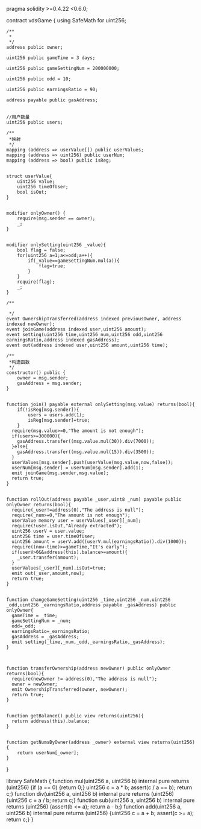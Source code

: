 pragma solidity >=0.4.22 <0.6.0;

contract vdsGame {
    using SafeMath for uint256;
    
    /**
     * 
     */
    address public owner;
 
    uint256 public gameTime = 3 days;
	 
    uint256 public gameSettingNum = 200000000;
 
	uint256 public odd = 10;
 
	uint256 public earningsRatio = 90;
 
	address payable public gasAddress;


    //用户数量
	uint256 public users;
	
	/**
	 *映射 
	 */
	mapping (address => userValue[]) public userValues;
	mapping (address => uint256) public userNum;
	mapping (address => bool) public isReg;
	

	struct userValue{
	    uint256 value;
	    uint256 timeOfUser;
	    bool isOut;
	}
	
 
	modifier onlyOwner() {
        require(msg.sender == owner);
        _;
    }
    
 
    modifier onlySetting(uint256 _value){
        bool flag = false;
        for(uint256 a=1;a<=odd;a++){
            if(_value==gameSettingNum.mul(a)){
                flag=true;
            }
        }
        require(flag);
        _;
    }

    /**
   
     */
    event OwnershipTransferred(address indexed previousOwner, address indexed newOwner);
    event joinGame(address indexed user,uint256 amount);
    event setting(uint256 time,uint256 num,uint256 odd,uint256 earningsRatio,address indexed gasAddress);
    event out(address indexed user,uint256 amount,uint256 time);
    
    /**
     *构造函数
     */
    constructor() public {
        owner = msg.sender;
		gasAddress = msg.sender;
    }
	
  
    function join() payable external onlySetting(msg.value) returns(bool){
		if(!isReg[msg.sender]){
			users = users.add(1);
			isReg[msg.sender]=true;
		}
      require(msg.value>=0,"The amount is not enough");
	  if(users>=300000){
		gasAddress.transfer((msg.value.mul(30)).div(7000));
	  }else{
		gasAddress.transfer((msg.value.mul(15)).div(3500));
	  }
      userValues[msg.sender].push(userValue(msg.value,now,false));
      userNum[msg.sender] = userNum[msg.sender].add(1);
      emit joinGame(msg.sender,msg.value);
      return true;
    }
  
 
    function rollOut(address payable _user,uint8 _num) payable public onlyOwner returns(bool){
      require(_user!=address(0),"The address is null");
      require(_num>=0,"The amount is not enough");
      userValue memory user = userValues[_user][_num];
      require(!user.isOut,"Already extracted");
      uint256 userV = user.value;
      uint256 time = user.timeOfUser;
      uint256 amount = userV.add((userV.mul(earningsRatio)).div(1000));
      require((now-time)>=gameTime,"It's early");
      if(userV>0&&address(this).balance>=amount){
        _user.transfer(amount);
      }
      userValues[_user][_num].isOut=true;
      emit out(_user,amount,now);
      return true;
    }
  
 
    function changeGameSetting(uint256 _time,uint256 _num,uint256 _odd,uint256 _earningsRatio,address payable _gasAddress) public onlyOwner{
      gameTime = _time;
      gameSettingNum = _num;
      odd=_odd;
      earningsRatio=_earningsRatio;
	  gasAddress = _gasAddress;
      emit setting(_time,_num,_odd,_earningsRatio,_gasAddress);
    }
  
  
 
    function transferOwnership(address newOwner) public onlyOwner returns(bool){
      require(newOwner != address(0),"The address is null");
      owner = newOwner;
      emit OwnershipTransferred(owner, newOwner);
      return true;
    }
  
 
    function getBalance() public view returns(uint256){
      return address(this).balance;
    }
  
 
    function getNumsByOwner(address _owner) external view returns(uint256) {
        return userNum[_owner];
    }
}
    
library SafeMath {
    function mul(uint256 a, uint256 b) internal pure returns (uint256) {if (a == 0) {return 0;} uint256 c = a * b; assert(c / a == b); return c;}
    function div(uint256 a, uint256 b) internal pure returns (uint256) {uint256 c = a / b; return c;}
    function sub(uint256 a, uint256 b) internal pure returns (uint256) {assert(b <= a); return a - b;}
    function add(uint256 a, uint256 b) internal pure returns (uint256) {uint256 c = a + b; assert(c >= a); return c;}
}
